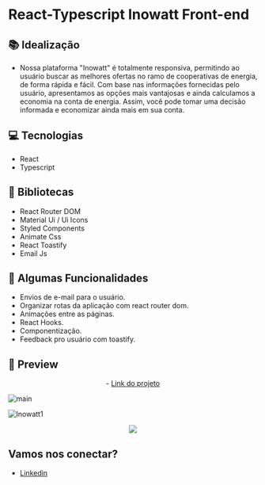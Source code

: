 # React-Typescript Inowatt Front-end

## 📚 Idealização 
- Nossa plataforma "Inowatt" é totalmente responsiva, permitindo ao usuário buscar as melhores ofertas no ramo de cooperativas de energia, de forma rápida e fácil. Com base nas informações fornecidas pelo usuário, apresentamos as opções mais vantajosas e ainda calculamos a economia na conta de energia. Assim, você pode tomar uma decisão informada e economizar ainda mais em sua conta.

## 💻 Tecnologias
- React
- Typescript

## 🔮 Bibliotecas

- React Router DOM
- Material Ui / Ui Icons
- Styled Components
- Animate Css
- React Toastify
- Email Js
 
## 🔆 Algumas Funcionalidades
- Envios de e-mail para o usuário.
- Organizar rotas da aplicação com react router dom.
- Animações entre as páginas.
- React Hooks.
- Componentização.
- Feedback pro usuário com toastify.

## 📱 Preview 
<p align="center"> - <a target="_blank" href="https://frontend-watt-io-gabriel-malafaia.vercel.app/">Link do projeto</a> </p>

![main](https://i.imgur.com/0VJnjv9.png)

![Inowatt1](https://i.imgur.com/10xVHfl.png)

<div align="center">
  <img src="https://i.imgur.com/5dMJkto.png">
</div>


## Vamos nos conectar?

- [Linkedin](https://www.linkedin.com/in/gabrielmalafaia/)

